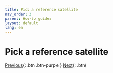 ```yaml
---
title: Pick a reference satellite
nav_order: 3
parent: How-to guides
layout: default
lang: en
---
```


# Pick a reference satellite



[Previous]({{site.url}}/get-started/github-account.html){: .btn .btn-purple }
[Next]({{site.url}}/get-started/clone-repo.html){: .btn}